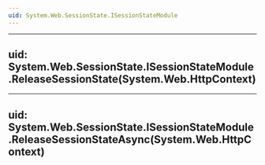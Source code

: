 ```yaml
---
uid: System.Web.SessionState.ISessionStateModule
---
```


---
uid: System.Web.SessionState.ISessionStateModule.ReleaseSessionState(System.Web.HttpContext)
---

---
uid: System.Web.SessionState.ISessionStateModule.ReleaseSessionStateAsync(System.Web.HttpContext)
---
